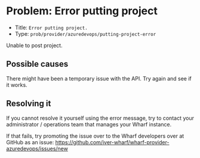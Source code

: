 # Problem: Error putting project

<!-- panels:start -->

<!-- div:right-panel -->

- Title: `Error putting project.`
- Type: `prob/provider/azuredevops/putting-project-error`

<!-- div:left-panel -->

Unable to post project.

<!-- panels:end -->

## Possible causes

<!-- panels:start -->

There might have been a temporary issue with the API. Try again and see if it works.

<!-- panels:end -->

## Resolving it

If you cannot resolve it yourself using the error message, try to contact your
administrator / operations team that manages your Wharf instance.

If that fails, try promoting the issue over to the Wharf developers over at
GitHub as an issue: <https://github.com/iver-wharf/wharf-provider-azuredevops/issues/new>

